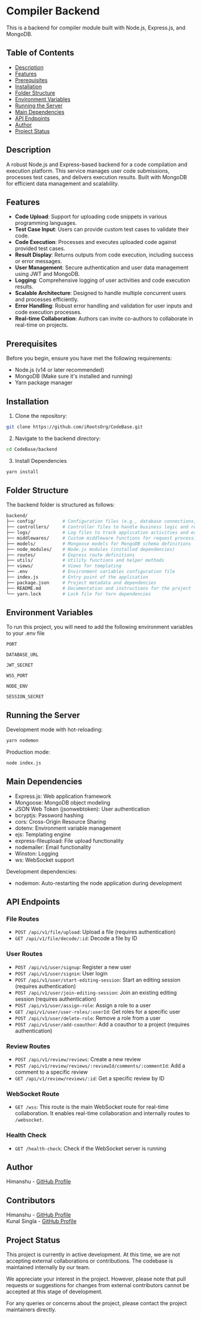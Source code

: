 # Compiler Backend

This is a backend for compiler module built with Node.js, Express.js, and MongoDB.

## Table of Contents

- [Description](#description)
- [Features](#features)
- [Prerequisites](#prerequisites)
- [Installation](#installation)
- [Folder Structure](#folder-structure)
- [Environment Variables](#environment-variables)
- [Running the Server](#running-the-server)
- [Main Dependencies](#main-dependencies)
- [API Endpoints](#api-endpoints)
- [Author](#author)
- [Project Status](#project-status)

## Description

A robust Node.js and Express-based backend for a code compilation and execution platform. This service manages user code submissions, processes test cases, and delivers execution results. Built with MongoDB for efficient data management and scalability.

## Features

- **Code Upload**: Support for uploading code snippets in various programming languages.
- **Test Case Input**: Users can provide custom test cases to validate their code.
- **Code Execution**: Processes and executes uploaded code against provided test cases.
- **Result Display**: Returns outputs from code execution, including success or error messages.
- **User Management**: Secure authentication and user data management using JWT and MongoDB.
- **Logging**: Comprehensive logging of user activities and code execution results.
- **Scalable Architecture**: Designed to handle multiple concurrent users and processes efficiently.
- **Error Handling**: Robust error handling and validation for user inputs and code execution processes.
- **Real-time Collaboration**: Authors can invite co-authors to collaborate in real-time on projects.

## Prerequisites

Before you begin, ensure you have met the following requirements:

- Node.js (v14 or later recommended)
- MongoDB (Make sure it's installed and running)
- Yarn package manager

## Installation

1. Clone the repository:

```bash
git clone https://github.com/iRootsOrg/CodeBase.git
```
2. Navigate to the backend directory:

```bash
cd CodeBase/backend
```
3. Install Dependencies

```bash
yarn install
```

## Folder Structure

The backend folder is structured as follows:

```bash
backend/
├── config/          # Configuration files (e.g., database connections, logger)
├── controllers/     # Controller files to handle business logic and request processing
├── logs/            # Log files to track application activities and errors
├── middlewares/     # Custom middleware functions for request processing
├── models/          # Mongoose models for MongoDB schema definitions
├── node_modules/    # Node.js modules (installed dependencies)
├── routes/          # Express route definitions
├── utils/           # Utility functions and helper methods
├── views/           # Views for templating 
├── .env             # Environment variables configuration file
├── index.js         # Entry point of the application
├── package.json     # Project metadata and dependencies
├── README.md        # Documentation and instructions for the project
└── yarn.lock        # Lock file for Yarn dependencies
```

## Environment Variables

To run this project, you will need to add the following environment variables to your .env file

`PORT`

`DATABASE_URL`

`JWT_SECRET`

`WSS_PORT`

`NODE_ENV`

`SESSION_SECRET`

## Running the Server

Development mode with hot-reloading:

```bash
yarn nodemon
```
Production mode:

```bash
node index.js
```

## Main Dependencies

- Express.js: Web application framework
- Mongoose: MongoDB object modeling
- JSON Web Token (jsonwebtoken): User authentication
- bcryptjs: Password hashing
- cors: Cross-Origin Resource Sharing
- dotenv: Environment variable management
- ejs: Templating engine
- express-fileupload: File upload functionality
- nodemailer: Email functionality
- Winston: Logging
- ws: WebSocket support

Development dependencies:
- nodemon: Auto-restarting the node application during development

## API Endpoints

### File Routes
- `POST /api/v1/file/upload`: Upload a file (requires authentication)
- `GET /api/v1/file/decode/:id`: Decode a file by ID

### User Routes
- `POST /api/v1/user/signup`: Register a new user
- `POST /api/v1/user/signin`: User login
- `POST /api/v1/user/start-editing-session`: Start an editing session (requires authentication)
- `POST /api/v1/user/join-editing-session`: Join an existing editing session (requires authentication)
- `POST /api/v1/user/assign-role`: Assign a role to a user
- `GET /api/v1/user/user-roles/:userId`: Get roles for a specific user
- `POST /api/v1/user/delete-role`: Remove a role from a user
- `POST /api/v1/user/add-coauthor`: Add a coauthor to a project (requires authentication)

### Review Routes
- `POST /api/v1/review/reviews`: Create a new review
- `POST /api/v1/review/reviews/:reviewId/comments/:commentId`: Add a comment to a specific review
- `GET /api/v1/review/reviews/:id`: Get a specific review by ID

### WebSocket Route
- `GET /wss`: This route is the main WebSocket route for real-time collaboration. It enables real-time collaboration and internally routes to `/websocket`.

### Health Check
- `GET /health-check`: Check if the WebSocket server is running

## Author

Himanshu - [GitHub Profile](https://github.com/17himanshu)

## Contributors

Himanshu - [GitHub Profile](https://github.com/17himanshu) <br>
Kunal Singla - [GitHub Profile](https://github.com/KS963000)

## Project Status

This project is currently in active development. At this time, we are not accepting external collaborations or contributions. The codebase is maintained internally by our team.

We appreciate your interest in the project. However, please note that pull requests or suggestions for changes from external contributors cannot be accepted at this stage of development.

For any queries or concerns about the project, please contact the project maintainers directly.




